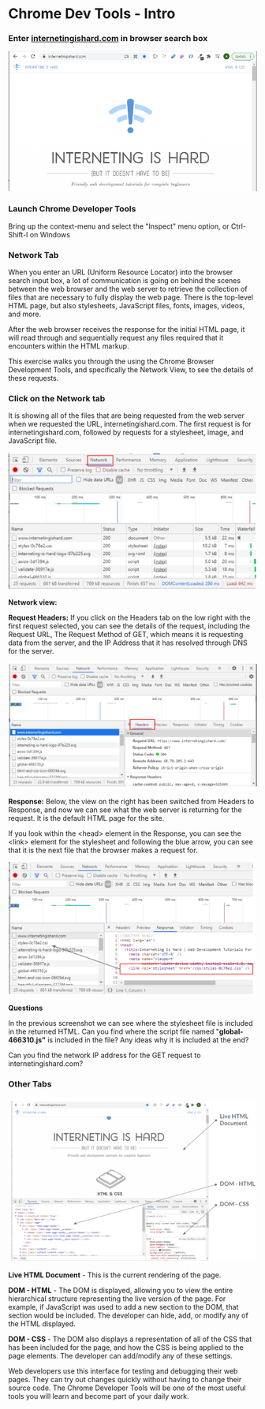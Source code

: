 # Chrome Dev Tools - Intro

### Enter [internetingishard.com](https://www.internetingishard.com/) in browser search box

![](../.gitbook/assets/image%20%2823%29.png)

### Launch Chrome Developer Tools

Bring up the context-menu and select the "Inspect" menu option, or Ctrl-Shift-I on Windows

### Network Tab

When you enter an URL \(Uniform Resource Locator\) into the browser search input box, a lot of communication is going on behind the scenes between the web browser and the web server to retrieve the collection of files that are necessary to fully display the web page. There is the top-level HTML page, but also stylesheets, JavaScript files, fonts, images, videos, and more. 

After the web browser receives the response for the initial HTML page, it will read through and sequentially request any files required that it encounters within the HTML markup.

This exercise walks you through the using the Chrome Browser Development Tools, and specifically the Network View, to see the details of these requests.

### Click on the Network tab

It is showing all of the files that are being requested from the web server when we requested the URL, internetingishard.com. The first request is for internetingishard.com, followed by requests for a stylesheet, image, and JavaScript file.

![](../.gitbook/assets/image%20%28122%29.png)

**Network view:** 

**Request Headers:** If you click on the Headers tab on the low right with the first request selected, you can see the details of the request, including the Request URL, The Request Method of GET, which means it is requesting data from the server, and the IP Address that it has resolved through DNS for the server.

![](../.gitbook/assets/image%20%28143%29.png)

**Response:** Below, the view on the right has been switched from Headers to  Response, and now we can see what the web server is returning for the request. It is the default HTML page for the site.

If you look within the &lt;head&gt; element in the Response, you can see the &lt;link&gt; element for the stylesheet and following the blue arrow, you can see that it is the next file that the browser makes a request for.

![](../.gitbook/assets/image%20%28167%29.png)

**Questions**

In the previous screenshot we can see where the stylesheet file is included in the returned HTML. Can you find where the script file named  "**global-466310.js"** is included in the file?   Any ideas why it is included at the end?

Can you find the network IP address for the GET request to internetingishard.com?

### Other Tabs

![](../.gitbook/assets/image%20%287%29.png)

**Live HTML Document** - This is the current rendering of the page.

**DOM - HTML** - The DOM is displayed, allowing you to view the entire hierarchical structure representing the live version of the page. For example, if JavaScript was used to add a new section to the DOM, that section would be included. The developer can hide, add, or modify any of the HTML displayed.

**DOM - CSS** - The DOM  also displays a representation of all of the CSS that has been included for the page, and how the CSS is being applied to the page elements. The developer can add/modify any of these settings.

Web developers use this interface for testing and debugging their web pages. They can try out changes quickly without having to change their source code. The Chrome Developer Tools will be one of the most useful tools you will learn and become part of your daily work.

